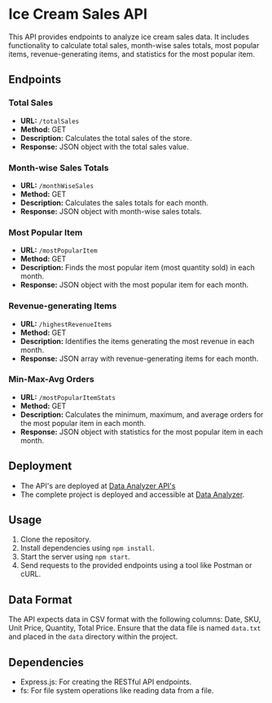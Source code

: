 # Ice Cream Sales API

This API provides endpoints to analyze ice cream sales data. It includes functionality to calculate total sales, month-wise sales totals, most popular items, revenue-generating items, and statistics for the most popular item.

## Endpoints

### Total Sales

- **URL:** `/totalSales`
- **Method:** GET
- **Description:** Calculates the total sales of the store.
- **Response:** JSON object with the total sales value.

### Month-wise Sales Totals

- **URL:** `/monthWiseSales`
- **Method:** GET
- **Description:** Calculates the sales totals for each month.
- **Response:** JSON object with month-wise sales totals.

### Most Popular Item

- **URL:** `/mostPopularItem`
- **Method:** GET
- **Description:** Finds the most popular item (most quantity sold) in each month.
- **Response:** JSON object with the most popular item for each month.

### Revenue-generating Items

- **URL:** `/highestRevenueItems`
- **Method:** GET
- **Description:** Identifies the items generating the most revenue in each month.
- **Response:** JSON array with revenue-generating items for each month.

### Min-Max-Avg Orders

- **URL:** `/mostPopularItemStats`
- **Method:** GET
- **Description:** Calculates the minimum, maximum, and average orders for the most popular item in each month.
- **Response:** JSON object with statistics for the most popular item in each month.

## Deployment

- The API's are deployed at [Data Analyzer API's](https://data-analyzer-28a33d21fbe6.herokuapp.com/)
- The complete project is deployed and accessible at [Data Analyzer](https://data-analyzer-ui-c275ac72c028.herokuapp.com/).

## Usage

1. Clone the repository.
2. Install dependencies using `npm install`.
3. Start the server using `npm start`.
4. Send requests to the provided endpoints using a tool like Postman or cURL.

## Data Format

The API expects data in CSV format with the following columns: Date, SKU, Unit Price, Quantity, Total Price. Ensure that the data file is named `data.txt` and placed in the `data` directory within the project.

## Dependencies

- Express.js: For creating the RESTful API endpoints.
- fs: For file system operations like reading data from a file.

